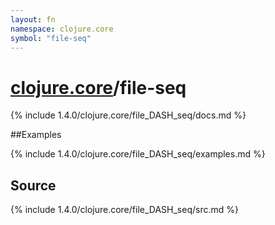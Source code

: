 ```yaml
---
layout: fn
namespace: clojure.core
symbol: "file-seq"
---
```


# [clojure.core](../)/file-seq

{% include 1.4.0/clojure.core/file_DASH_seq/docs.md %}

##Examples

{% include 1.4.0/clojure.core/file_DASH_seq/examples.md %}
## Source
{% include 1.4.0/clojure.core/file_DASH_seq/src.md %}

